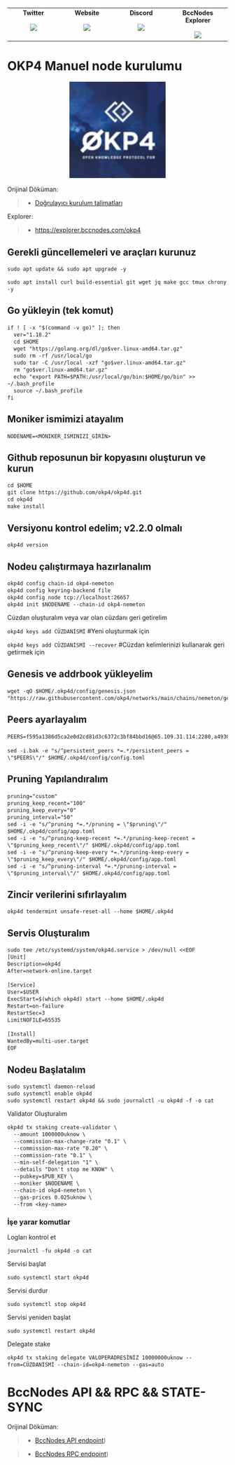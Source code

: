 <table width="900px" align="center">
    <tbody>
        <tr valign="top">
            <td width="300px" align="center">
            <span><strong>Twitter</strong></span><br><br />
            <a href="https://twitter.com/bccnodes" target="_blank" rel="noopener noreferrer">
            <img height="70px" src="https://github.com/berkcaNode/berkcaNode/blob/main/twitter.png">
            </td>
            <td width="300px" align="center">
            <span><strong>Website</strong></span><br><br />
            <a href="https://bccnodes.com/" target="_blank" rel="noopener noreferrer">
            <img height="70px" src="https://github.com/berkcaNode/berkcaNode/blob/main/web.png">
            </td>
            <td width="300px" align="center">
            <span><strong>Discord</strong></span><br><br />
            <a href="https://discord.gg/sXPSXw8dUa" target="_blank" rel="noopener noreferrer">
            <img height="70px" src="https://github.com/berkcaNode/berkcaNode/blob/main/discord.png">
            </td>
            <td width="300px" align="center">
            <span><strong>BccNodes Explorer</strong></span><br><br />
            <a href="https://explorer.bccnodes.com/" target="_blank" rel="noopener noreferrer">
            <img height="70px" src="https://github.com/berkcaNode/berkcaNode/blob/main/exp%20(1).png">
            </td>
        </tr>
    </tbody>
</table>

# OKP4 Manuel node kurulumu

<p align="center">
  <img height="220" height="auto" src="okp4.png">
</p>

Orijinal Döküman:
>- [Doğrulayıcı kurulum talimatları](https://docs.okp4.network/docs/nodes/installation)

Explorer:
>- https://explorer.bccnodes.com/okp4


## Gerekli güncellemeleri ve araçları kurunuz
```
sudo apt update && sudo apt upgrade -y
```
```
sudo apt install curl build-essential git wget jq make gcc tmux chrony -y
```
## Go yükleyin (tek komut)
```
if ! [ -x "$(command -v go)" ]; then
  ver="1.18.2"
  cd $HOME
  wget "https://golang.org/dl/go$ver.linux-amd64.tar.gz"
  sudo rm -rf /usr/local/go
  sudo tar -C /usr/local -xzf "go$ver.linux-amd64.tar.gz"
  rm "go$ver.linux-amd64.tar.gz"
  echo "export PATH=$PATH:/usr/local/go/bin:$HOME/go/bin" >> ~/.bash_profile
  source ~/.bash_profile
fi
```
## Moniker ismimizi atayalım
```
NODENAME=<MONIKER_ISMINIZI_GİRİN>
```

## Github reposunun bir kopyasını oluşturun ve kurun
```
cd $HOME
git clone https://github.com/okp4/okp4d.git
cd okp4d
make install
```

## Versiyonu kontrol edelim; v2.2.0 olmalı
```
okp4d version
```

## Nodeu çalıştırmaya hazırlanalım
```
okp4d config chain-id okp4-nemeton
okp4d config keyring-backend file
okp4d config node tcp://localhost:26657
okp4d init $NODENAME --chain-id okp4-nemeton

```
Cüzdan oluşturalım veya var olan cüzdanı geri getirelim

```okp4d keys add CÜZDANİSMİ```             #Yeni oluşturmak için

``` okp4d keys add CÜZDANİSMİ --recover ``` #Cüzdan kelimlerinizi kullanarak geri getirmek için



## Genesis ve addrbook yükleyelim
```
wget -qO $HOME/.okp4d/config/genesis.json "https://raw.githubusercontent.com/okp4/networks/main/chains/nemeton/genesis.json"
```

## Peers ayarlayalım
```
PEERS=f595a1386d5ca2e0d2cd81d3c6372c3bf84bbd16@65.109.31.114:2280,a49302f8999e5a953ebae431c4dde93479e17155@162.19.71.91:26656,dc14197ed45e84ca3afb5428eb04ea3097894d69@88.99.143.105:26656,79d179ea2e1fbdcc0c59a95ab7f1a0c48438a693@65.108.106.131:26706,501ad80236a5ac0d37aafa934c6ec69554ce7205@89.149.218.20:26656,5fbddca54548bf125ee96bb388610fe1206f087f@51.159.66.123:26656,769f74d3bb149216d0ab771d7767bd39585bc027@185.196.21.99:26656,024a57c0bb6d868186b6f627773bf427ec441ab5@65.108.2.41:36656,fff0a8c202befd9459ff93783a0e7756da305fe3@38.242.150.63:16656,2bfd405e8f0f176428e2127f98b5ec53164ae1f0@142.132.149.118:26656,bf5802cfd8688e84ac9a8358a090e99b5b769047@135.181.176.109:53656,dc9a10f2589dd9cb37918ba561e6280a3ba81b76@54.244.24.231:26656,085cf43f463fe477e6198da0108b0ab08c70c8ab@65.108.75.237:6040,803422dc38606dd62017d433e4cbbd65edd6089d@51.15.143.254:26656,b8330b2cb0b6d6d8751341753386afce9472bac7@89.163.208.12:26656

sed -i.bak -e "s/^persistent_peers *=.*/persistent_peers = \"$PEERS\"/" $HOME/.okp4d/config/config.toml
```

## Pruning Yapılandıralım
```
pruning="custom"
pruning_keep_recent="100"
pruning_keep_every="0"
pruning_interval="50"
sed -i -e "s/^pruning *=.*/pruning = \"$pruning\"/" $HOME/.okp4d/config/app.toml
sed -i -e "s/^pruning-keep-recent *=.*/pruning-keep-recent = \"$pruning_keep_recent\"/" $HOME/.okp4d/config/app.toml
sed -i -e "s/^pruning-keep-every *=.*/pruning-keep-every = \"$pruning_keep_every\"/" $HOME/.okp4d/config/app.toml
sed -i -e "s/^pruning-interval *=.*/pruning-interval = \"$pruning_interval\"/" $HOME/.okp4d/config/app.toml
```

## Zincir verilerini sıfırlayalım
```
okp4d tendermint unsafe-reset-all --home $HOME/.okp4d
```


## Servis Oluşturalım
```
sudo tee /etc/systemd/system/okp4d.service > /dev/null <<EOF
[Unit]
Description=okp4d
After=network-online.target

[Service]
User=$USER
ExecStart=$(which okp4d) start --home $HOME/.okp4d
Restart=on-failure
RestartSec=3
LimitNOFILE=65535

[Install]
WantedBy=multi-user.target
EOF
```

## Nodeu Başlatalım
```
sudo systemctl daemon-reload
sudo systemctl enable okp4d
sudo systemctl restart okp4d && sudo journalctl -u okp4d -f -o cat
```

Validator Oluşturalım
```
okp4d tx staking create-validator \
  --amount 1000000uknow \
  --commission-max-change-rate "0.1" \
  --commission-max-rate "0.20" \
  --commission-rate "0.1" \
  --min-self-delegation "1" \
  --details "Don't stop me KNOW" \
  --pubkey=$PUB_KEY \
  --moniker $NODENAME \
  --chain-id okp4-nemeton \
  --gas-prices 0.025uknow \
  --from <key-name>
```

### İşe yarar komutlar
Logları kontrol et
```
journalctl -fu okp4d -o cat
```

Servisi başlat
```
sudo systemctl start okp4d
```

Servisi durdur
```
sudo systemctl stop okp4d
```

Servisi yeniden başlat
```
sudo systemctl restart okp4d
```
Delegate stake
```
okp4d tx staking delegate VALOPERADRESİNİZ 10000000uknow --from=CÜZDANİSMİ --chain-id=okp4-nemeton --gas=auto
```

# BccNodes API && RPC && STATE-SYNC

Orijinal Döküman:
>- [BccNodes API endpoint](https://okp4.api.bccnodes.com/))

>- [BccNodes RPC endpoint](https://okp4.rpc.bccnodes.com/))
